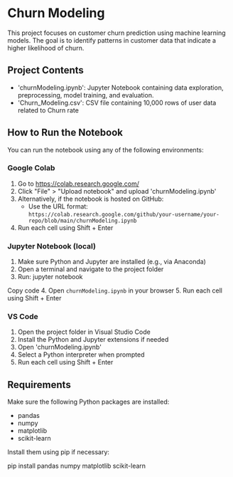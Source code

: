 # Churn Modeling

This project focuses on customer churn prediction using machine learning models. The goal is to identify patterns in customer data that indicate a higher likelihood of churn.

## Project Contents

- 'churnModeling.ipynb': Jupyter Notebook containing data exploration, preprocessing, model training, and evaluation.
- 'Churn_Modeling.csv': CSV file containing 10,000 rows of user data related to Churn rate

## How to Run the Notebook

You can run the notebook using any of the following environments:

### Google Colab

1. Go to https://colab.research.google.com/
2. Click "File" > "Upload notebook" and upload 'churnModeling.ipynb'
3. Alternatively, if the notebook is hosted on GitHub:
   - Use the URL format: `https://colab.research.google.com/github/your-username/your-repo/blob/main/churnModeling.ipynb`
4. Run each cell using Shift + Enter

### Jupyter Notebook (local)

1. Make sure Python and Jupyter are installed (e.g., via Anaconda)
2. Open a terminal and navigate to the project folder
3. Run:
jupyter notebook

Copy code
4. Open `churnModeling.ipynb` in your browser
5. Run each cell using Shift + Enter

### VS Code

1. Open the project folder in Visual Studio Code
2. Install the Python and Jupyter extensions if needed
3. Open 'churnModeling.ipynb'
4. Select a Python interpreter when prompted
5. Run each cell using Shift + Enter

## Requirements

Make sure the following Python packages are installed:

- pandas  
- numpy  
- matplotlib  
- scikit-learn

Install them using pip if necessary:

pip install pandas numpy matplotlib scikit-learn
